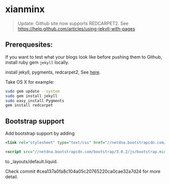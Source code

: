 xianminx
========
> Update: Github site now supports REDCARPET2. See https://help.github.com/articles/using-jekyll-with-pages

## Prerequesites: 
If you want to test what your blogs look like before pushing them to Github, install ruby gem `jekyll` locally. 

install jekyll, pygments, redcarpet2, See [here](https://github.com/mojombo/jekyll/wiki/Install).

Take OS X for example:

```bash
sudo gem update --system
sudo gem install jekyll
sudo easy_install Pygments
gem install redcarpet
```


## Bootstrap support

Add bootstrap support by adding 
```xml
<link rel="stylesheet" type="text/css" href="//netdna.bootstrapcdn.com/bootstrap/3.0.2/css/bootstrap.min.css" />

<script src="//netdna.bootstrapcdn.com/bootstrap/3.0.2/js/bootstrap.min.js" type="text/javascript" charset="utf-8"></script>
```
to _layouts/default.liquid. 


Check commit #cea137a0fa8c104a05c20765220ca0cae32a7d24 for more detail.


